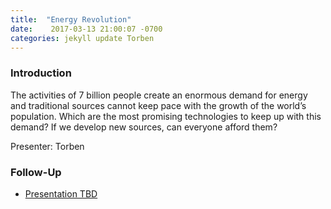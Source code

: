 ```yaml
---
title:  "Energy Revolution"
date:    2017-03-13 21:00:07 -0700
categories: jekyll update Torben
---
```


### Introduction

The activities of 7 billion people create an enormous demand for energy and traditional sources cannot keep pace with the growth of the world’s population. Which are the most promising technologies to keep up with this demand? If we develop new sources, can everyone afford them?

Presenter: Torben

### Follow-Up

* [Presentation TBD](/assets/present/tbd.pdf) 

